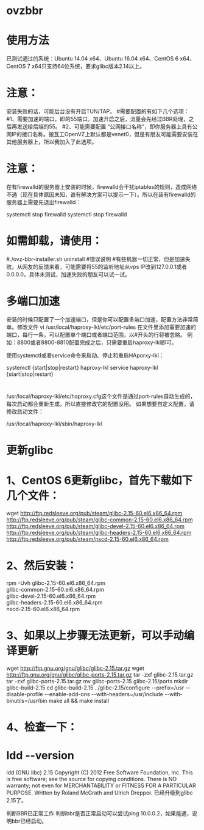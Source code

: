 # ovzbbr

# 使用方法
已测试通过的系统：Ubuntu 14.04 x64、Ubuntu 16.04 x64、CentOS 6 x64、CentOS 7 x64只支持64位系统，要求glibc版本2.14以上。


# 注意：
安装失败的话，可能后台没有开启TUN/TAP。
#需要配置的有如下几个选项：
#1、需要加速的端口，即的55端口。加速开启之后，流量会先经过BBR处理，之后再发送给后端的55。
#2、可能需要配置 “公网接口名称”，即你服务器上具有公网IP的接口名称。搬瓦工OpenVZ上默认都是venet0，但是有朋友可能需要安装在其他服务器上，所以我加入了此选项。


# 注意：
在有firewalld的服务器上安装的时候，firewalld会干扰iptables的规则，造成网络不通（现在具体原因未知，谁有解决方案可以提示一下）。所以在装有firewalld的服务器上需要先退出firewalld：

systemctl stop firewalld
systemctl stop firewalld


# 如需卸载，请使用：

#./ovz-bbr-installer.sh uninstall
#错误说明
#有些机器一切正常，但是加速失败。从网友的反馈来看，可能需要将55的监听地址从vps IP改到127.0.0.1或者 0.0.0.0，具体未测试，加速失败的朋友可以试一试。


# 多端口加速
安装的时候只配置了一个加速端口，但是你可以配置多端口加速，配置方法非常简单。修改文件
 vi /usr/local/haproxy-lkl/etc/port-rules
在文件里添加需要加速的端口，每行一条，可以配置单个端口或者端口范围，以#开头的行将被忽略。 例如：8800或者8800-8810配置完成之后，只需要重启haproxy-lkl即可。


使用systemctl或者service命令来启动、停止和重启HAporxy-lkl：

systemctl {start|stop|restart} haproxy-lkl
service haproxy-lkl {start|stop|restart}

#

/usr/local/haproxy-lkl/etc/haproxy.cfg这个文件是通过port-rules自动生成的，每次启动都会重新生成，所以直接修改它的配置没用。 如果想要自定义配置，请修改启动文件：

/usr/local/haproxy-lkl/sbin/haproxy-lkl

# 更新glibc
# 1、CentOS 6更新glibc，首先下载如下几个文件：

wget http://ftp.redsleeve.org/pub/steam/glibc-2.15-60.el6.x86_64.rpm \
http://ftp.redsleeve.org/pub/steam/glibc-common-2.15-60.el6.x86_64.rpm \
http://ftp.redsleeve.org/pub/steam/glibc-devel-2.15-60.el6.x86_64.rpm \
http://ftp.redsleeve.org/pub/steam/glibc-headers-2.15-60.el6.x86_64.rpm \
http://ftp.redsleeve.org/pub/steam/nscd-2.15-60.el6.x86_64.rpm

# 2、然后安装：

 rpm -Uvh glibc-2.15-60.el6.x86_64.rpm \
glibc-common-2.15-60.el6.x86_64.rpm \
glibc-devel-2.15-60.el6.x86_64.rpm \
glibc-headers-2.15-60.el6.x86_64.rpm \
nscd-2.15-60.el6.x86_64.rpm

# 3、如果以上步骤无法更新，可以手动编译更新

wget http://ftp.gnu.org/gnu/glibc/glibc-2.15.tar.gz
wget http://ftp.gnu.org/gnu/glibc/glibc-ports-2.15.tar.gz
tar -zxf glibc-2.15.tar.gz
tar -zxf glibc-ports-2.15.tar.gz
mv glibc-ports-2.15 glibc-2.15/ports
mkdir glibc-build-2.15
cd glibc-build-2.15
../glibc-2.15/configure --prefix=/usr --disable-profile --enable-add-ons --with-headers=/usr/include --with-binutils=/usr/bin
make all && make install

# 4、检查一下：

 # ldd --version
ldd (GNU libc) 2.15
Copyright (C) 2012 Free Software Foundation, Inc.
This is free software; see the source for copying conditions.  There is NO
warranty; not even for MERCHANTABILITY or FITNESS FOR A PARTICULAR PURPOSE.
Written by Roland McGrath and Ulrich Drepper.
已经升级到glibc 2.15了。

判断BBR已正常工作
判断bbr是否正常启动可以尝试ping 10.0.0.2，如果能通，说明bbr已经启动。


















